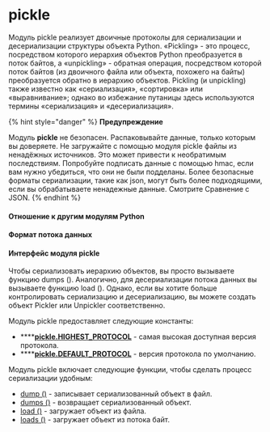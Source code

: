 # pickle

Модуль pickle реализует двоичные протоколы для сериализации и десериализации структуры объекта Python. «Pickling» - это процесс, посредством которого иерархия объектов Python преобразуется в поток байтов, а «unpickling» - обратная операция, посредством которой поток байтов \(из двоичного файла или объекта, похожего на байты\) преобразуется обратно в иерархию объектов. Pickling \(и unpickling\) также известно как «сериализация», «сортировка» или «выравнивание»; однако во избежание путаницы здесь используются термины «сериализация» и «десериализация».

{% hint style="danger" %}
**Предупреждение**

Модуль **pickle** не безопасен. Распаковывайте данные, только которым вы доверяете. Не загружайте с помощью модуля pickle файлы из ненадёжных источников. Это может привести к необратимым последствиям. Попробуйте подписать данные с помощью hmac, если вам нужно убедиться, что они не были подделаны. Более безопасные форматы сериализации, такие как json, могут быть более подходящими, если вы обрабатываете ненадежные данные. Смотрите Сравнение с JSON.
{% endhint %}

#### Отношение к другим модулям Python

#### Формат потока данных

#### Интерфейс модуля pickle

Чтобы сериализовать иерархию объектов, вы просто вызываете функцию dumps \(\). Аналогично, для десериализации потока данных вы вызываете функцию load \(\). Однако, если вы хотите больше контролировать сериализацию и десериализацию, вы можете создать объект Pickler или Unpickler соответственно.

Модуль pickle предоставляет следующие константы:

* \*\*\*\*[**pickle.HIGHEST\_PROTOCOL**](https://treasuremaster.gitbook.io/python-docs/khranenie-dannykh/pickle/highest_protocol) - самая высокая доступная версия протокола.
* \*\*\*\*[**pickle.DEFAULT\_PROTOCOL**](https://treasuremaster.gitbook.io/python-docs/khranenie-dannykh/pickle/default_protocol) - версия протокола по умолчанию.

Модуль pickle включает следующие функции, чтобы сделать процесс сериализации удобным:

* [dump \(\)](https://treasuremaster.gitbook.io/python-docs/khranenie-dannykh/pickle/dump) - записывает сериализованный объект в файл.
* [dumps \(\)](https://treasuremaster.gitbook.io/python-docs/khranenie-dannykh/pickle/dumps) - возвращает сериализованный объект.
* [load \(\)](https://treasuremaster.gitbook.io/python-docs/khranenie-dannykh/pickle/load) - загружает объект из файла.
* [loads \(\)](https://treasuremaster.gitbook.io/python-docs/khranenie-dannykh/pickle/loads) - загружает объект из потока байт.

